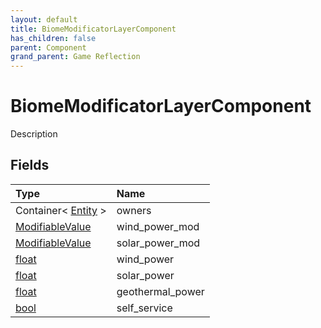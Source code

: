 ```yaml
---
layout: default
title: BiomeModificatorLayerComponent
has_children: false
parent: Component
grand_parent: Game Reflection
---
```

# BiomeModificatorLayerComponent
Description 

## Fields

| Type | Name |
|:----------|:--------------|
| Container< [Entity](/riftbreaker-wiki/docs/game-reflection/classes/entity/) > | owners |
| [ModifiableValue](/riftbreaker-wiki/docs/game-reflection/classes/modifiable_value/) | wind_power_mod |
| [ModifiableValue](/riftbreaker-wiki/docs/game-reflection/classes/modifiable_value/) | solar_power_mod |
| [float](/riftbreaker-wiki/docs/game-reflection/components/float/) | wind_power |
| [float](/riftbreaker-wiki/docs/game-reflection/components/float/) | solar_power |
| [float](/riftbreaker-wiki/docs/game-reflection/components/float/) | geothermal_power |
| [bool](/riftbreaker-wiki/docs/game-reflection/components/bool/) | self_service |

